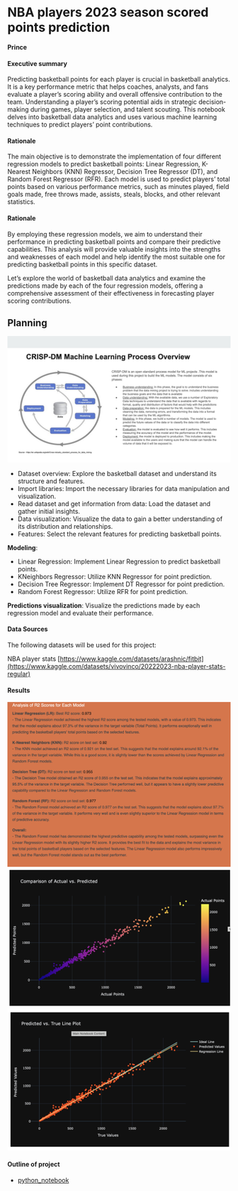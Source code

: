 # NBA players 2023 season scored points prediction

**Prince**

#### Executive summary

Predicting basketball points for each player is crucial in basketball analytics. It is a key performance metric that helps coaches, analysts, and fans evaluate a player’s scoring ability and overall offensive contribution to the team. Understanding a player’s scoring potential aids in strategic decision-making during games, player selection, and talent scouting. This notebook delves into basketball data analytics and uses various machine learning techniques to predict players’ point contributions.

#### Rationale

The main objective is to demonstrate the implementation of four different regression models to predict basketball points: Linear Regression, K-Nearest Neighbors (KNN) Regressor, Decision Tree Regressor (DT), and Random Forest Regressor (RFR). Each model is used to predict players’ total points based on various performance metrics, such as minutes played, field goals made, free throws made, assists, steals, blocks, and other relevant statistics.

#### Rationale

By employing these regression models, we aim to understand their performance in predicting basketball points and compare their predictive capabilities. This analysis will provide valuable insights into the strengths and weaknesses of each model and help identify the most suitable one for predicting basketball points in this specific dataset.

Let’s explore the world of basketball data analytics and examine the predictions made by each of the four regression models, offering a comprehensive assessment of their effectiveness in forecasting player scoring contributions.

## Planning

![framework](images/framework.png)


- Dataset overview: Explore the basketball dataset and understand its structure and features.
- Import libraries: Import the necessary libraries for data manipulation and visualization.
- Read dataset and get information from data: Load the dataset and gather initial insights.
- Data visualization: Visualize the data to gain a better understanding of its distribution and relationships.
- Features: Select the relevant features for predicting basketball points.

**Modeling**:
* Linear Regression: Implement Linear Regression to predict basketball points.
* KNeighbors Regressor: Utilize KNN Regressor for point prediction.
* Decision Tree Regressor: Implement DT Regressor for point prediction.
* Random Forest Regressor: Utilize RFR for point prediction.

**Predictions visualization**: Visualize the predictions made by each regression model and evaluate their performance.

#### Data Sources
The following datasets will be used for this project:

NBA player stats [https://www.kaggle.com/datasets/arashnic/fitbit](https://www.kaggle.com/datasets/vivovinco/20222023-nba-player-stats-regular)

#### Results

![Analysis](images/analysis.png "analysis")
![Comparison](images/Comparision.png "Comparision")
![TrueVsPredicated](images/TrueVsPredicated.png "TrueVsPredicated")


#### Outline of project

- [python_notebook](project-notebook.ipynb)
